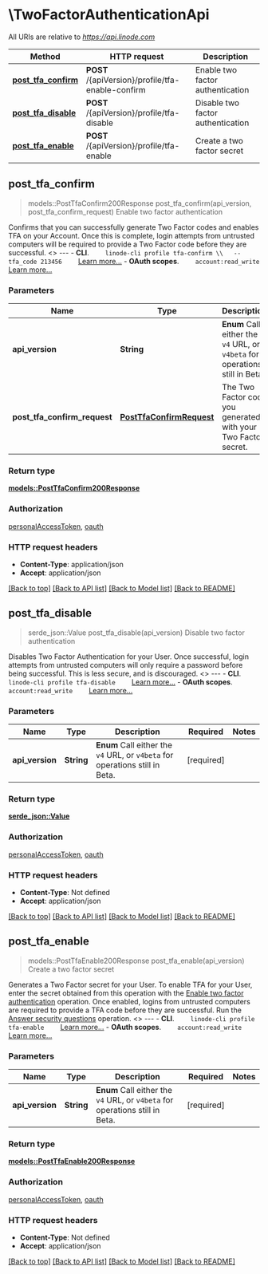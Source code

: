 # \TwoFactorAuthenticationApi

All URIs are relative to *https://api.linode.com*

Method | HTTP request | Description
------------- | ------------- | -------------
[**post_tfa_confirm**](TwoFactorAuthenticationApi.md#post_tfa_confirm) | **POST** /{apiVersion}/profile/tfa-enable-confirm | Enable two factor authentication
[**post_tfa_disable**](TwoFactorAuthenticationApi.md#post_tfa_disable) | **POST** /{apiVersion}/profile/tfa-disable | Disable two factor authentication
[**post_tfa_enable**](TwoFactorAuthenticationApi.md#post_tfa_enable) | **POST** /{apiVersion}/profile/tfa-enable | Create a two factor secret



## post_tfa_confirm

> models::PostTfaConfirm200Response post_tfa_confirm(api_version, post_tfa_confirm_request)
Enable two factor authentication

Confirms that you can successfully generate Two Factor codes and enables TFA on your Account. Once this is complete, login attempts from untrusted computers will be required to provide a Two Factor code before they are successful.   <<LB>>  ---   - __CLI__.      ```     linode-cli profile tfa-confirm \\   --tfa_code 213456     ```      [Learn more...](https://techdocs.akamai.com/cloud-computing/docs/getting-started-with-the-linode-cli)  - __OAuth scopes__.      ```     account:read_write     ```      [Learn more...](https://techdocs.akamai.com/linode-api/reference/get-started#oauth)

### Parameters


Name | Type | Description  | Required | Notes
------------- | ------------- | ------------- | ------------- | -------------
**api_version** | **String** | __Enum__ Call either the `v4` URL, or `v4beta` for operations still in Beta. | [required] |
**post_tfa_confirm_request** | [**PostTfaConfirmRequest**](PostTfaConfirmRequest.md) | The Two Factor code you generated with your Two Factor secret. | [required] |

### Return type

[**models::PostTfaConfirm200Response**](post_tfa_confirm_200_response.md)

### Authorization

[personalAccessToken](../README.md#personalAccessToken), [oauth](../README.md#oauth)

### HTTP request headers

- **Content-Type**: application/json
- **Accept**: application/json

[[Back to top]](#) [[Back to API list]](../README.md#documentation-for-api-endpoints) [[Back to Model list]](../README.md#documentation-for-models) [[Back to README]](../README.md)


## post_tfa_disable

> serde_json::Value post_tfa_disable(api_version)
Disable two factor authentication

Disables Two Factor Authentication for your User. Once successful, login attempts from untrusted computers will only require a password before being successful. This is less secure, and is discouraged.   <<LB>>  ---   - __CLI__.      ```     linode-cli profile tfa-disable     ```      [Learn more...](https://techdocs.akamai.com/cloud-computing/docs/getting-started-with-the-linode-cli)  - __OAuth scopes__.      ```     account:read_write     ```      [Learn more...](https://techdocs.akamai.com/linode-api/reference/get-started#oauth)

### Parameters


Name | Type | Description  | Required | Notes
------------- | ------------- | ------------- | ------------- | -------------
**api_version** | **String** | __Enum__ Call either the `v4` URL, or `v4beta` for operations still in Beta. | [required] |

### Return type

[**serde_json::Value**](serde_json::Value.md)

### Authorization

[personalAccessToken](../README.md#personalAccessToken), [oauth](../README.md#oauth)

### HTTP request headers

- **Content-Type**: Not defined
- **Accept**: application/json

[[Back to top]](#) [[Back to API list]](../README.md#documentation-for-api-endpoints) [[Back to Model list]](../README.md#documentation-for-models) [[Back to README]](../README.md)


## post_tfa_enable

> models::PostTfaEnable200Response post_tfa_enable(api_version)
Create a two factor secret

Generates a Two Factor secret for your User. To enable TFA for your User, enter the secret obtained from this operation with the [Enable two factor authentication](https://techdocs.akamai.com/linode-api/reference/post-tfa-confirm) operation. Once enabled, logins from untrusted computers are required to provide a TFA code before they are successful.  Run the [Answer security questions](https://techdocs.akamai.com/linode-api/reference/post-security-questions) operation.   <<LB>>  ---   - __CLI__.      ```     linode-cli profile tfa-enable     ```      [Learn more...](https://techdocs.akamai.com/cloud-computing/docs/getting-started-with-the-linode-cli)  - __OAuth scopes__.      ```     account:read_write     ```      [Learn more...](https://techdocs.akamai.com/linode-api/reference/get-started#oauth)

### Parameters


Name | Type | Description  | Required | Notes
------------- | ------------- | ------------- | ------------- | -------------
**api_version** | **String** | __Enum__ Call either the `v4` URL, or `v4beta` for operations still in Beta. | [required] |

### Return type

[**models::PostTfaEnable200Response**](post_tfa_enable_200_response.md)

### Authorization

[personalAccessToken](../README.md#personalAccessToken), [oauth](../README.md#oauth)

### HTTP request headers

- **Content-Type**: Not defined
- **Accept**: application/json

[[Back to top]](#) [[Back to API list]](../README.md#documentation-for-api-endpoints) [[Back to Model list]](../README.md#documentation-for-models) [[Back to README]](../README.md)

